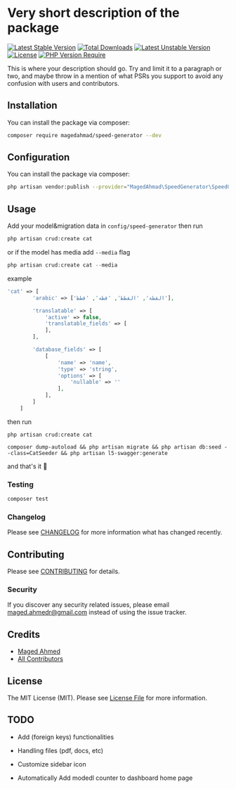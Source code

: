 # Very short description of the package

[![Latest Stable Version](http://poser.pugx.org/magedahmad/speed-generator/v)](https://packagist.org/packages/magedahmad/speed-generator) [![Total Downloads](http://poser.pugx.org/magedahmad/speed-generator/downloads)](https://packagist.org/packages/magedahmad/speed-generator) [![Latest Unstable Version](http://poser.pugx.org/magedahmad/speed-generator/v/unstable)](https://packagist.org/packages/magedahmad/speed-generator) [![License](http://poser.pugx.org/magedahmad/speed-generator/license)](https://packagist.org/packages/magedahmad/speed-generator) [![PHP Version Require](http://poser.pugx.org/magedahmad/speed-generator/require/php)](https://packagist.org/packages/magedahmad/speed-generator)

This is where your description should go. Try and limit it to a paragraph or two, and maybe throw in a mention of what PSRs you support to avoid any confusion with users and contributors.

## Installation

You can install the package via composer:

```bash
composer require magedahmad/speed-generator --dev
```

## Configuration

You can install the package via composer:

```bash
php artisan vendor:publish --provider="MagedAhmad\SpeedGenerator\SpeedGeneratorServiceProvider"
```

## Usage

Add your model&migration data in `config/speed-generator` then run
```php
php artisan crud:create cat
```
or if the model has media add `--media` flag

```php
php artisan crud:create cat --media
```

example 

```php
'cat' => [
        'arabic' => ['القطة', 'القطط', 'قطه', 'قطط'],

        'translatable' => [
            'active' => false,
            'translatable_fields' => [
            ],
        ],

        'database_fields' => [
            [
                'name' => 'name',
                'type' => 'string',
                'options' => [
                    'nullable' => ''
                ],
            ],
        ]
    ]
```



then run 
```
php artisan crud:create cat

composer dump-autoload && php artisan migrate && php artisan db:seed --class=CatSeeder && php artisan l5-swagger:generate
```

and that's it 🎉

### Testing

```bash
composer test
```

### Changelog

Please see [CHANGELOG](CHANGELOG.md) for more information what has changed recently.

## Contributing

Please see [CONTRIBUTING](CONTRIBUTING.md) for details.

### Security

If you discover any security related issues, please email maged.ahmedr@gmail.com instead of using the issue tracker.

## Credits

-   [Maged Ahmed](https://github.com/magedahmad)
-   [All Contributors](../../contributors)

## License

The MIT License (MIT). Please see [License File](LICENSE.md) for more information.

## TODO

- Add (foreign keys) functionalities

- Handling files (pdf, docs, etc)

- Customize sidebar icon

- Automatically Add modedl counter to dashboard home page